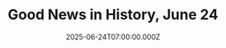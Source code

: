 ---
title: "Good News in History, June 24"
date: 2025-06-24T07:00:00.000Z
category: Human Kindness
externalLink: "https://www.goodnewsnetwork.org/events060624/"
image: ""
excerpt: "30 years ago today, South Africa defeated New Zealand in the Final of the 1995 Rugby World Cup. Nelson Mandela presented the trophy to captain Francois Pienaar in a famous post-apartheid moment that was turned into a big-budget Hollywood film Invictus, starring Matt Damon as Pienaar and Morgan Freeman as Mandela. READ more about this famous sporting […] The post…"
---